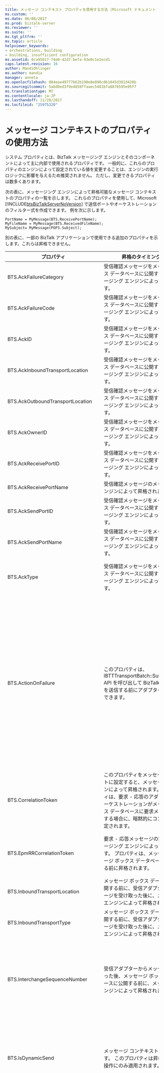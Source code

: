 ```yaml
---
title: メッセージ コンテキスト プロパティを使用する方法 |Microsoft ドキュメント
ms.custom: ''
ms.date: 06/08/2017
ms.prod: biztalk-server
ms.reviewer: ''
ms.suite: ''
ms.tgt_pltfrm: ''
ms.topic: article
helpviewer_keywords:
- orchestrations, building
- building, insufficient configuration
ms.assetid: 6ca95017-74e0-42d7-befa-93e0c1e1ecd1
caps.latest.revision: 16
author: MandiOhlinger
ms.author: mandia
manager: anneta
ms.openlocfilehash: 084eae49777b62b190e8e090c0b1045d301d420b
ms.sourcegitcommit: 5abd0ed3f9e4858ffaaec5481bfa8878595e95f7
ms.translationtype: MT
ms.contentlocale: ja-JP
ms.lasthandoff: 11/28/2017
ms.locfileid: "25975320"
---
```

# <a name="how-to-use-message-context-properties"></a>メッセージ コンテキストのプロパティの使用方法
システム プロパティとは、BizTalk メッセージング エンジンとそのコンポーネントによって主に内部で使用されるプロパティです。 一般的に、これらのプロパティのエンジンによって設定されている値を変更することは、エンジンの実行ロジックに影響を与えるため推奨されません。 ただし、変更できるプロパティは数多くあります。  
  
 次の表に、メッセージング エンジンによって昇格可能なメッセージ コンテキストのプロパティの一覧を示します。 これらのプロパティを使用して、Microsoft [!INCLUDE[btsBizTalkServerNoVersion](../includes/btsbiztalkservernoversion-md.md)] で送信ポートやオーケストレーションのフィルター式を作成できます。 例を次に示します。  
  
```  
PortName = MyMessage(BTS.ReceivePortName);  
MyFileName = MyMessage(BTS.ReceivedFileName);  
MySubject= MyMessage(POP3.Subject);  
```  
  
 別の表に、一部の BizTalk アプリケーションで使用できる追加のプロパティを示します。これらは昇格できません。  
  
|プロパティ|昇格のタイミングと場所|型|Description|  
|--------------|-----------------------------------|----------|-----------------|  
|BTS.AckFailureCategory|受信確認メッセージをメッセージ ボックス データベースに公開する前に、メッセージング エンジンによって昇格されます。|xs:int|識別、 **ErrorCategory**場所と中断理由を提供します。|  
|BTS.AckFailureCode|受信確認メッセージをメッセージ ボックス データベースに公開する前に、メッセージング エンジンによって昇格されます。|xs:string|識別、 **ErrorCode**場所と中断理由を提供します。|  
|BTS.AckID|受信確認メッセージをメッセージ ボックス データベースに公開する前に、メッセージング エンジンによって昇格されます。|xs:string|識別、 **MessageID**元のメッセージ。|  
|BTS.AckInboundTransportLocation|受信確認メッセージをメッセージ ボックス データベースに公開する前に、メッセージング エンジンによって昇格されます。|xs:string|識別、 **InboundTransportLocation**元のメッセージ。|  
|BTS.AckOutboundTransportLocation|受信確認メッセージをメッセージ ボックス データベースに公開する前に、メッセージング エンジンによって昇格されます。|xs:string|識別、 **OutboundTransportLocation**元のメッセージ。|  
|BTS.AckOwnerID|受信確認メッセージをメッセージ ボックス データベースに公開する前に、メッセージング エンジンによって昇格されます。|xs:string|元のメッセージからインスタンス ID を識別します。|  
|BTS.AckReceivePortID|受信確認メッセージをメッセージ ボックス データベースに公開する前に、メッセージング エンジンによって昇格されます。|xs:string|識別、 **ReceivePortID**元のメッセージ。|  
|BTS.AckReceivePortName|受信確認メッセージのメッセージング エンジンによって昇格されます。|xs:string|識別、 **ReceivePortName**元のメッセージ。|  
|BTS.AckSendPortID|受信確認メッセージをメッセージ ボックス データベースに公開する前に、メッセージング エンジンによって昇格されます。|xs:string|識別、 **SendPortID**元のメッセージ。|  
|BTS.AckSendPortName|受信確認メッセージをメッセージ ボックス データベースに公開する前に、メッセージング エンジンによって昇格されます。|xs:string|識別、 **SendPortName**元のメッセージ。|  
|BTS.AckType|受信確認メッセージをメッセージ ボックス データベースに公開する前に、メッセージング エンジンによって昇格されます。|xs:string|オーケストレーションにより受信確認と未受信を監視できます。 受信確認の値は ACK、否定受信確認の値は NACK になります。|  
|BTS.ActionOnFailure|このプロパティは、IBTTTransportBatch::SubmitMessage() API を呼び出して BizTalk にメッセージを送信する前にアダプターによって設定できます。|xs:int|受信パイプラインにエラーが発生した場合、メッセージング エンジンの動作を制御します。 通常、メッセージング エンジンでは失敗したメッセージが保留されますが、HTTP のような特定のアダプターは、受信パイプラインのエラー時にメッセージを保留するのではなく、エラーをクライアントに報告します。<br /><br /> 有効な値:<br /><br /> -既定値です。 プロパティが存在しない場合、メッセージング エンジンは自動的にメッセージを保留しようとします。<br />-   0. メッセージング エンジンが自動的にメッセージを保留しないことを示します。<br /><br /> 他の値は将来使用するために予約されています。|  
|BTS.CorrelationToken|このプロパティをメッセージ コンテキストに設定すると、メッセージング エンジンによって昇格されます。 このプロパティは、要求 - 応答のアダプターまたはオーケストレーションがメッセージ ボックス データベースに要求メッセージを送信する場合に、暗黙的にコンテキストに設定されます。|xs:string|要求 - 応答ポートへの応答のルーティングを有効にします。|  
|BTS.EpmRRCorrelationToken|要求 - 応答メッセージの実行時にメッセージング エンジンによって昇格されます。 プロパティは、メッセージがメッセージ ボックス データベースに送信される前に昇格されます。|xs:int|メッセージング エンジンによって内部で使用されます。 メッセージの要求応答ストリームのサーバー名、プロセス ID、および一意の GUID を指定します。|  
|BTS.InboundTransportLocation|メッセージ ボックス データベースに公開する前に、受信アダプターからメッセージを受け取った後に、メッセージング エンジンによって昇格されます。|xs:string|メッセージをハンドラーで受信する場所 (URI) を指定します。|  
|BTS.InboundTransportType|メッセージ ボックス データベースに公開する前に、受信アダプターからメッセージを受け取った後に、メッセージング エンジンによって昇格されます。|xs:string|このメッセージを受信して FILE、HTTP などのサーバーに送信したアダプターの種類を指定します。|  
|BTS.InterchangeSequenceNumber|受信アダプターからメッセージを受け取った後、メッセージ ボックス データベースに公開する前に、メッセージング エンジンによって昇格されます。|xs:int|インターチェンジのドキュメントのシーケンス番号を示します。 ドキュメントが個別のドキュメントに逆アセンブルされるインターチェンジの一部でない場合は、この値は 1 をなります。 プロパティは、オーケストレーション、送信パイプラインで読み取ることができ、アダプターを送信します。|  
|BTS.IsDynamicSend|メッセージ コンテキストで設定できます。 このプロパティは昇格されず、送信操作にのみ適用されます。|xs:boolean|送信操作が動的送信ポートを使用して行われる場合、メッセージング エンジンによって値が true に設定されメッセージ コンテキストに書き込まれます。 送信パイプラインで静的送信ポート用に動的にプロパティを設定する場合は、この値を true に設定する必要があります。|  
|BTS.MessageDestination|このプロパティは、GetNext() からメッセージが返されたときに、逆アセンブラー パイプライン コンポーネントによって受信パイプラインで設定できます。|xs:string|このプロパティは、主に逆アセンブラーの [回復可能なインターチェンジ処理] のサポートに使用され、メッセージをメッセージ ボックスに公開するか、または保留キューに入れて中断するかを制御します。 パイプラインでインターチェンジに無効なメッセージが検出された場合、メッセージを中断して処理を続行するには、MessageDestination = SuspendQueue を設定します。またこれによって、エンジンが逆アセンブラーで GetNext() を呼び出したときにメッセージを返すことができます。<br /><br /> 有効な値:<br /><br /> -既定値です。 プロパティが存在しない場合、メッセージは有効と見なされ、メッセージ ボックスに公開されます。<br />-SuspendQueue です。 メッセージング エンジンにメッセージを中断するよう指示します。 **注:** パイプライン/マッピング メッセージと、アダプター (ワイヤ メッセージなど) によって送信されるメッセージではなく、中断されたメッセージが表示されます。|  
|BTS.MessageType|メッセージ解析中に逆アセンブラー パイプライン コンポーネントによって昇格されます。|xs:string|メッセージの種類を指定します。 メッセージの種類がドキュメント スキーマの名前空間とドキュメントのルート ノードの組み合わせとして定義されている: http://&lt です*MyNamespace*>#<*MyRoot*>。|  
|BTS.OutboundTransportLocation|このプロパティをメッセージ コンテキストに設定すると、メッセージング エンジンによって昇格されます。 このプロパティは、オーケストレーションが送信ポートにメッセージを送信する場合に、暗黙的にメッセージ コンテキストに設定されます。 このプロパティは、オーケストレーションまたはパイプラインで明示的に設定することもできます。|xs:string|メッセージが送信された送信先 URI を指定します。 URI など含めることはアダプター プレフィックス**http://** です。 アダプター プレフィックスは、メッセージング エンジンで、メッセージを送信するときに使用するアダプターの種類を決定するのに使用されます。 場合は、両方のアダプター プレフィックスと**BTS です。OutboundTransportType**プロパティが設定されているアダプターの種類から**BTS です。OutboundTransportType**常に、プレフィックス、アダプターの種類よりも優先されます。<br /><br /> 有効な値:<br /><br /> BizTalk メッセージ キュー: **DIRECT =**、**プライベート =**、および**パブリック =**<br /><br /> ファイル: **file://**<br /><br /> FTP: **FTP://**<br /><br /> HTTP: **http://** と**https://**<br /><br /> SMTP: **mailto:**<br /><br /> SOAP: **SOAP://**<br /><br /> SQL: **SQL://**|  
|BTS.OutboundTransportType|このプロパティをメッセージ コンテキストに設定すると、メッセージング エンジンによって昇格されます。 このプロパティは、オーケストレーションが送信ポートにメッセージを送信する場合に、暗黙的にコンテキストに設定されます。 このプロパティを設定することも明示的にオーケストレーションまたはパイプライン。|xs:string|メッセージの送信に使用するアダプターの種類を指定します。 使用可能なアダプターの種類は**ファイル**、 **FTP**、 **HTTP**、 **SMTP**、 **SOAP**、および**SQL**です。<br /><br /> このプロパティに設定される値とアドレスで指定されるアダプター プレフィックスは、大文字と小文字を区別しません。|  
|BTS.PropertiesToUpdate|再送信または中断されたエラー メッセージの一部のプロパティ値を予約する場合、アダプターによってこのプロパティが設定されます。<br /><br /> つまり、メッセージが再送信または再開された場合、指定したプロパティがコンテキストに設定されます。|xs:string|プロパティ名、名前空間、および値を表す要素を持つ XML 文字列を含んでいます。|  
|BTS.ReceivePortID|メッセージ ボックス データベースに公開する前に、受信アダプターからメッセージを受け取った後に、メッセージング エンジンによって昇格されます。|xs:int|メッセージを受信した受信ポートを特定します。|  
|BTS.ReceivePortName|メッセージ ボックス データベースに公開する前に、受信アダプターからメッセージを受け取った後に、メッセージング エンジンによって昇格されます。|xs:string|メッセージを受信した受信ポートのユーザー フレンドリ名。|  
|BTS.RouteDirectToTP|ループ バックまたは要求 - 応答の実行時のメッセージでメッセージング エンジンによって昇格されます。 プロパティは、メッセージがメッセージ ボックス データベースに送信される前に昇格されます。|xs:boolean|ループバックおよび要求 - 応答のシナリオを有効にするために、メッセージング エンジンによって内部で使用されます。|  
|BTS.SPGroupID|メッセージがオーケストレーションから送信ポートに送信されるときに、メッセージング エンジンによって昇格されます。|xs:string|送信ポート グループの ID を指定します。|  
|BTS.SPID|メッセージをオーケストレーションから送信ポートに送信したときに、メッセージング エンジンによって昇格されます。|xs:string|送信ポートの ID を指定します。|  
|BTS.SPName|送信請求 - 応答の送信ポートから応答メッセージを公開しているときに、メッセージング エンジンによって昇格されます。|xs:string|送信請求 - 応答の送信ポートからの応答メッセージをサブスクライブするために使用します。 値は送信ポートの名前です。|  
|BTS.SPTransportBackupID|メッセージがオーケストレーションから送信ポートに送信されるときに、メッセージング エンジンによって昇格されます。|xs:string|送信ポートのバックアップ アダプターの ID を指定します。|  
|BTS.SPTransportID|メッセージがオーケストレーションから送信ポートに送信されるときに、メッセージング エンジンによって昇格されます。|xs:string|送信ポートのプライマリ アダプターの ID を指定します。|  
|BTS.SuspendAsNonResumable|このプロパティは、SubmitMessage() を呼び出す前、またはオーケストレーションでメッセージを送信ポートに送信する前に、アダプターによって設定できます。 **注:** SubmitRequestMessage() はこのプロパティを無視; 双方向のメッセージは再開可能な常に中断されます。|xs:boolean|メッセージング エンジンでメッセージ エラー時にメッセージを再開不可として中断するかどうかを制御します。 通常、メッセージは再開可能として中断されますが、これが不適切な場合があります。たとえば、順次配送の送受信ポートのメッセージを再開すると、メッセージの順序が途切れます。<br /><br /> 有効な値:<br /><br /> 場合は false。 メッセージは再開可能として中断されます (既定)。<br />場合は true。 メッセージは再開不可として中断されます。|  
|BTS.SuspendMessageOnRoutingFailure|メッセージ ボックス データベースに公開する前に、受信アダプターからメッセージを受け取った後に、メッセージング エンジンによって昇格されます。|xs:boolean|受信メッセージにルーティング エラーが発生したときの動作を指定します。<br /><br /> 有効な値:<br /><br /> -既定値または false を指定します。 プロパティが存在しない、または False に設定されている場合、エンジンはルーティング エラーが発生したときにアダプターにエラーを通知します。<br />場合は true。 ルーティング エンジンは、ルーティング エラーが発生すると、自動的にメッセージを中断します。 **注:** パイプライン/マッピング メッセージと、アダプター (ワイヤ メッセージなど) によって送信されるメッセージではなく、中断されたメッセージが表示されます。|  
  
 この名前空間には、一部の BizTalk アプリケーションに役立つ情報を含んでいる他のプロパティが多数あります。  
  
|プロパティ|昇格のタイミングと場所|型|Description|  
|--------------|-----------------------------------|----------|-----------------|  
|BTS.AckDescription|受信確認メッセージをメッセージ ボックス データベースに公開する前に、メッセージング エンジンによって設定されます。|xs:string|識別、 **ErrorDescription**場所と中断理由を提供します。|  
|BTS.EncryptionCert|昇格できません。|xs:int|暗号化証明書に対応する拇印を特定します。 オーケストレーションまたはカスタム パイプライン コンポーネントは署名および暗号化されたメッセージを受信する要求-応答ポートで応答を暗号化するためのパイプラインで MIME/SMIME エンコーダー パイプライン コンポーネントの前に配置でこのプロパティを設定します。|  
|BTS.InterchangeID|サーバーに到着する各メッセージのメッセージング エンジンによって設定されます。|xs:string|同じインターチェンジ メッセージから生成されたドキュメントをグループ化するために使用する一意の ID を定義します。|  
|BTS.Loopback|ループバック実行の要求メッセージを送信する場合に、アダプターによって設定されます。|xs:boolean|メッセージをループバック実行のためにサーバーに送信するかどうかを定義します。 ループバック実行では、要求メッセージは、メッセージ ボックス データベースに公開され、そこで応答として受信アダプターに直接ルーティングされます。|  
|BTS.SignatureCertificate|メッセージをサーバーに送信するときに、一部のアダプターによって設定されます。 このプロパティは、パーティの解決パイプライン コンポーネントで使用されます。|xs:string|BizTalk Server が受信したメッセージの署名に使用される署名証明書の拇印を特定します。|  
|BTS.SourcePartyID|受信メッセージのパーティが特定された後で、パーティの解決パイプライン コンポーネントによって設定されます。|xs:string|BizTalk パーティの ID。|  
|BTS.SSOTicket|受信アダプターがこのプロパティをサポートする場合、メッセージをサーバーに公開するときに設定されます。|xs:string|チケットには、現在のユーザーの暗号化されたドメインとユーザー名、およびチケットの有効期限が含まれています。 チケットは、送信先エンドポイントを認証する場合にユーザーの資格情報を取得するため、SSO 対応のアダプターで使用されます。|  
|BTS.WindowsUser|メッセージをサーバーに送信するときに、一部のアダプターによって設定されます。 このプロパティは、パーティの解決パイプライン コンポーネントで使用されます。|xs:string|メッセージをサーバーに送信したユーザーのアカウントを指定します。|  
  
 パイプライン コンポーネントとアダプターに関連付けられたプロパティとプロパティ スキーマについての追加情報は、以下のトピックを参照してください。  
  
-   [ファイル アダプター プロパティ スキーマおよびプロパティ](../core/file-adapter-property-schema-and-properties.md)
  
-   [FTP アダプター プロパティ スキーマおよびプロパティ](../core/ftp-adapter-property-schema-and-properties.md)  
  
-   [HTTP アダプター プロパティ スキーマおよびプロパティ](../core/http-adapter-property-schema-and-properties.md)  
  
-   [MSMQ アダプター プロパティ スキーマおよびプロパティ](../core/msmq-adapter-property-schema-and-properties.md)  
  
-   [SMTP アダプター プロパティ スキーマおよびプロパティ](../core/smtp-adapter-property-schema-and-properties.md)  
  
-   [SOAP アダプター プロパティ スキーマおよびプロパティ](../core/soap-adapter-property-schema-and-properties.md)  
  
-   [BizTalk Framework スキーマおよびプロパティ](../core/biztalk-framework-schema-and-properties.md)  
  
-   [MQSeries アダプター プロパティ](../core/mqseries-adapter-properties.md)  
  
-   [POP3 アダプター プロパティ スキーマおよびプロパティ](../core/pop3-adapter-property-schema-and-properties.md)  
  
-   [Windows SharePoint Services アダプターのプロパティに関するリファレンス](../core/windows-sharepoint-services-adapter-properties-reference.md)  
  
-   [MIME/SMIME プロパティ スキーマおよびプロパティ](../core/mime-smime-property-schema-and-properties.md)  
  
-   [XML とフラット ファイル プロパティ スキーマおよびプロパティ](../core/xml-and-flat-file-property-schema-and-properties.md)  
  
## <a name="see-also"></a>参照  
 [BizTalk メッセージ コンテキストのプロパティについて](../core/about-biztalk-message-context-properties.md)   
 [動的ポートに値を代入する式を使用する方法](../core/how-to-use-expressions-to-assign-values-to-dynamic-ports.md)
